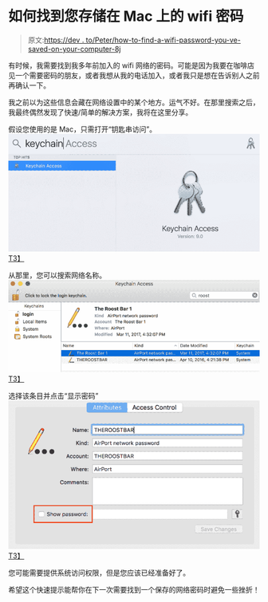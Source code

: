 # 如何找到您存储在 Mac 上的 wifi 密码

> 原文:[https://dev . to/Peter/how-to-find-a-wifi-password-you-ve-saved-on-your-computer-8j](https://dev.to/peter/how-to-find-a-wifi-password-youve-saved-on-your-computer-8j)

有时候，我需要找到我多年前加入的 wifi 网络的密码。可能是因为我要在咖啡店见一个需要密码的朋友，或者我想从我的电话加入，或者我只是想在告诉别人之前再确认一下。

我之前以为这些信息会藏在网络设置中的某个地方。运气不好。在那里搜索之后，我最终偶然发现了快速/简单的解决方案，我将在这里分享。

假设您使用的是 Mac，只需打开“钥匙串访问”。
[![Keychain Access](img/7ab892234a50079ce7b9d50d15802db4.png)T3】](https://res.cloudinary.com/practicaldev/image/fetch/s--5EhyIU2u--/c_limit%2Cf_auto%2Cfl_progressive%2Cq_auto%2Cw_880/https://cl.ly/2M2w0j331u1l/Image%25202017-10-09%2520at%252012.23.50%2520PM.png)

从那里，您可以搜索网络名称。
[![Keychain search view](img/575ecc32b94cd9818a381b802081f002.png)T3】](https://res.cloudinary.com/practicaldev/image/fetch/s--84DiA0YU--/c_limit%2Cf_auto%2Cfl_progressive%2Cq_auto%2Cw_880/https://cl.ly/2P2j2U0T001m/Image%25202017-10-09%2520at%252012.31.39%2520PM.png)

选择该条目并点击“显示密码”
[![show password option](img/78f833b5104f9eb7706464082a12efde.png)T3】](https://res.cloudinary.com/practicaldev/image/fetch/s--WO7bEI77--/c_limit%2Cf_auto%2Cfl_progressive%2Cq_auto%2Cw_880/https://cl.ly/2Z3q1A3r1Q3l/Image%25202017-10-09%2520at%252012.28.21%2520PM.png)

您可能需要提供系统访问权限，但是您应该已经准备好了。

希望这个快速提示能帮你在下一次需要找到一个保存的网络密码时避免一些挫折！